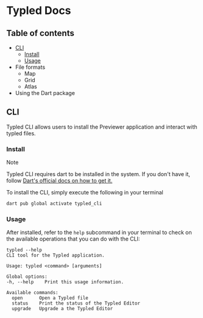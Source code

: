# Typled Docs

## Table of contents

 - [CLI](#CLI)
   - [Install](#install)
   - [Usage](#usage)
 - File formats
   - Map
   - Grid
   - Atlas
 - Using the Dart package

## CLI

Typled CLI allows users to install the Previewer application and interact with typled files.

### Install

> [!NOTE]  
> Typled CLI requires dart to be installed in the system. If you don't have it, follow
> [Dart's official docs on how to get it.](https://dart.dev/get-dart)


To install the CLI, simply execute the following in your terminal

```bash
dart pub global activate typled_cli
```

### Usage

After installed, refer to the `help` subcommand in your terminal to check on the available operations that you can do with the CLI:

```
typled --help
CLI tool for the Typled application.

Usage: typled <command> [arguments]

Global options:
-h, --help    Print this usage information.

Available commands:
  open      Open a Typled file
  status    Print the status of the Typled Editor
  upgrade   Upgrade a the Typled Editor
```
